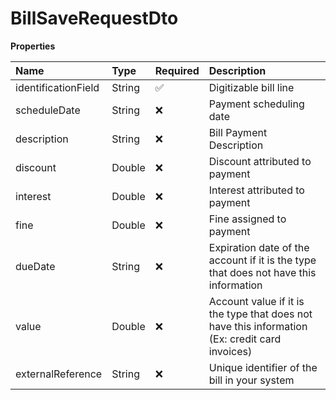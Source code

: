 # BillSaveRequestDto

**Properties**

| Name                | Type   | Required | Description                                                                                    |
| :------------------ | :----- | :------- | :--------------------------------------------------------------------------------------------- |
| identificationField | String | ✅       | Digitizable bill line                                                                          |
| scheduleDate        | String | ❌       | Payment scheduling date                                                                        |
| description         | String | ❌       | Bill Payment Description                                                                       |
| discount            | Double | ❌       | Discount attributed to payment                                                                 |
| interest            | Double | ❌       | Interest attributed to payment                                                                 |
| fine                | Double | ❌       | Fine assigned to payment                                                                       |
| dueDate             | String | ❌       | Expiration date of the account if it is the type that does not have this information           |
| value               | Double | ❌       | Account value if it is the type that does not have this information (Ex: credit card invoices) |
| externalReference   | String | ❌       | Unique identifier of the bill in your system                                                   |

<!-- This file was generated by liblab | https://liblab.com/ -->
